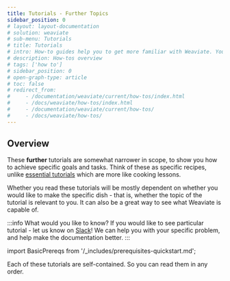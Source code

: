 ```yaml
---
title: Tutorials - Further Topics
sidebar_position: 0
# layout: layout-documentation
# solution: weaviate
# sub-menu: Tutorials
# title: Tutorials
# intro: How-to guides help you to get more familiar with Weaviate. You will learn how to get started, how to interact with the data, how to perform more advanced actions like semantic search and classification, and how to interpret and evaluate the results. These guides are more elaborate then the API references, to give you some background idea which might help you to understand the workflow and possibilities.
# description: How-tos overview
# tags: ['how to']
# sidebar_position: 0
# open-graph-type: article
# toc: false
# redirect_from:
#     - /documentation/weaviate/current/how-tos/index.html
#     - /docs/weaviate/how-tos/index.html
#     - /documentation/weaviate/current/how-tos/
#     - /docs/weaviate/how-tos/
---
```


<!-- TODO: Remove explanatory header once layout review complete -->
<!-- :::caution UNDER CONSTRUCTION
The various "Tutorials" sections are made up of documents from Tutorials in Weaviate Docs Classic, plus a some new documents.
::: -->

## Overview 

<!-- TODO - all the child pages generally outdated. Need work to clean up / update / create -->
These **further** tutorials are somewhat narrower in scope, to show you how to achieve specific goals and tasks. Think of these as specific recipes, unlike [essential tutorials](../tutorials/index.md) which are more like cooking lessons. 

Whether you read these tutorials will be mostly dependent on whether you would like to make the specific dish - that is, whether the topic of the tutorial is relevant to you. It can also be a great way to see what Weaviate is capable of.

:::info What would you like to know?
If you would like to see particular tutorial - let us know on [Slack](https://join.slack.com/t/weaviate/shared_invite/zt-goaoifjr-o8FuVz9b1HLzhlUfyfddhw)! We can help you with your specific problem, and help make the documentation better.
:::

import BasicPrereqs from '/_includes/prerequisites-quickstart.md';

<BasicPrereqs />

Each of these tutorials are self-contained. So you can read them in any order.

<!-- 1. [How to create a schema.](/docs/weaviate/guides/how-to-create-a-schema.md)
2. [How to import data.](/docs/weaviate/guides/how-to-import-data.md)
3. [How to query data.](/docs/weaviate/search/how-to-query-data.md)
4. [How to perform a semantic search.](/docs/weaviate/search/how-to-perform-a-semantic-search.md)
5. [How to do classification.](./how-to-do-classification.md)  -->
